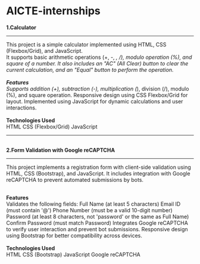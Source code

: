 # AICTE-internships

**1.Calculator**<br><hr>
This project is a simple calculator implemented using HTML, CSS (Flexbox/Grid), and JavaScript. <br>It supports basic arithmetic operations (+, -, *, /), modulo operation (%), and square of a number. It also includes an "AC" (All Clear) button to clear the current calculation, and an "Equal" button to perform the operation.<br>
<br>
**Features**<br>
Supports addition (+), subtraction (-), multiplication (*), division (/), modulo (%), and square operation.
Responsive design using CSS Flexbox/Grid for layout.
Implemented using JavaScript for dynamic calculations and user interactions.<br>
<br>**Technologies Used**<br>
HTML
CSS (Flexbox/Grid)
JavaScript<br><hr>


<br>**2.Form Validation with Google reCAPTCHA** <br><hr>
This project implements a registration form with client-side validation using HTML, CSS (Bootstrap), and JavaScript. It includes integration with Google reCAPTCHA to prevent automated submissions by bots.

<br>**Features**<br>
Validates the following fields:
Full Name (at least 5 characters)
Email ID (must contain '@')
Phone Number (must be a valid 10-digit number)
Password (at least 8 characters, not 'password' or the same as Full Name)
Confirm Password (must match Password)
Integrates Google reCAPTCHA to verify user interaction and prevent bot submissions.
Responsive design using Bootstrap for better compatibility across devices.<br>
<br>**Technologies Used**<br>
HTML
CSS (Bootstrap)
JavaScript
Google reCAPTCHA

